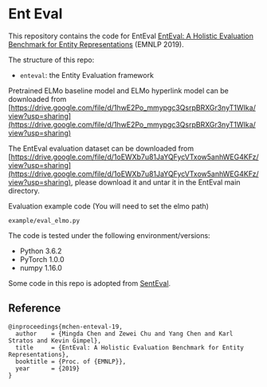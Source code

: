 # Ent Eval

This repository contains the code for EntEval
[EntEval: A Holistic Evaluation Benchmark for Entity Representations](https://arxiv.org/abs/1909.00137) (EMNLP 2019).

The structure of this repo:
- ```enteval```: the Entity Evaluation framework

Pretrained ELMo baseline model and ELMo hyperlink model can be downloaded from [https://drive.google.com/file/d/1hwE2Po_mmypgc3QsrpBRXGr3nyT1WIka/view?usp=sharing](https://drive.google.com/file/d/1hwE2Po_mmypgc3QsrpBRXGr3nyT1WIka/view?usp=sharing)

The EntEval evaluation dataset can be downloaded from [https://drive.google.com/file/d/1oEWXb7u81JaYQFycVTxow5anhWEG4KFz/view?usp=sharing](https://drive.google.com/file/d/1oEWXb7u81JaYQFycVTxow5anhWEG4KFz/view?usp=sharing), please download it and untar it in the EntEval main directory. 

Evaluation example code (You will need to set the elmo path)
```
example/eval_elmo.py
```

The code is tested under the following environment/versions:
- Python 3.6.2
- PyTorch 1.0.0
- numpy 1.16.0

Some code in this repo is adopted from [SentEval](https://github.com/facebookresearch/SentEval). 

## Reference

```
@inproceedings{mchen-enteval-19,
  author    = {Mingda Chen and Zewei Chu and Yang Chen and Karl Stratos and Kevin Gimpel},
  title     = {EntEval: A Holistic Evaluation Benchmark for Entity Representations},
  booktitle = {Proc. of {EMNLP}},
  year      = {2019}
}
```

